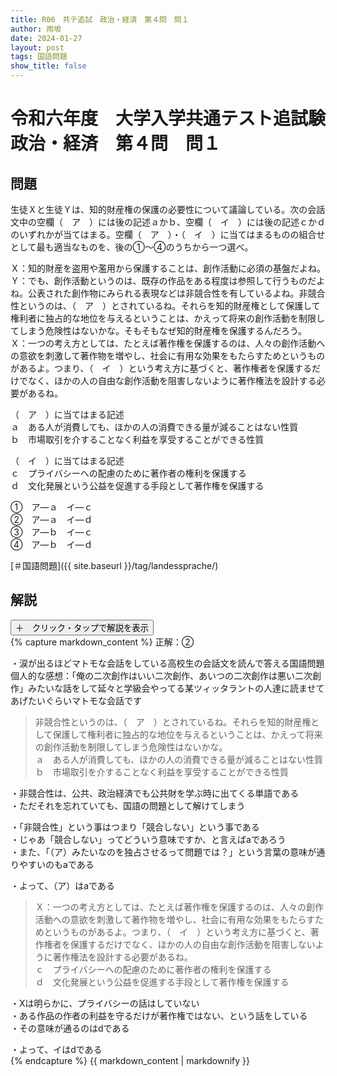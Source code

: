 ```yaml
---
title: R06　共テ追試　政治・経済　第４問　問１
author: 雨坂
date: 2024-01-27
layout: post
tags: 国語問題
show_title: false
---
```

  
# 令和六年度　大学入学共通テスト追試験　政治・経済　第４問　問１  
  
## 問題  
生徒Ｘと生徒Ｙは、知的財産権の保護の必要性について議論している。次の会話文中の空欄（　ア　）には後の記述ａかｂ、空欄（　イ　）には後の記述ｃかｄのいずれかが当てはまる。空欄（　ア　）・（　イ　）に当てはまるものの組合せとして最も適当なものを、後の①〜④のうちから一つ選べ。  
  
Ｘ：知的財産を盗用や濫用から保護することは、創作活動に必須の基盤だよね。  
Ｙ：でも、創作活動というのは、既存の作品をある程度は参照して行うものだよね。公表された創作物にみられる表現などは非競合性を有しているよね。非競合性というのは、（　ア　）とされているね。それらを知的財産権として保護して権利者に独占的な地位を与えるということは、かえって将来の創作活動を制限してしまう危険性はないかな。そもそもなぜ知的財産権を保護するんだろう。  
Ｘ：一つの考え方としては、たとえば著作権を保護するのは、人々の創作活動への意欲を刺激して著作物を増やし、社会に有用な効果をもたらすためというものがあるよ。つまり、（　イ　）という考え方に基づくと、著作権者を保護するだけでなく、ほかの人の自由な創作活動を阻害しないように著作権法を設計する必要があるね。  
  
（　ア　）に当てはまる記述  
ａ　ある人が消費しても、ほかの人の消費できる量が減ることはない性質  
ｂ　市場取引を介することなく利益を享受することができる性質  
  
（　イ　）に当てはまる記述  
ｃ　プライバシーへの配慮のために著作者の権利を保護する  
ｄ　文化発展という公益を促進する手段として著作権を保護する  
  
①　ア―ａ　イ―ｃ  
②　ア―ａ　イ―ｄ  
③　ア―ｂ　イ―ｃ  
④　ア―ｂ　イ―ｄ  
  
[＃国語問題]({{ site.baseurl }}/tag/landessprache/)  
  
## 解説  
<div class="collapsible">
  <button class="collapsible-button">＋　クリック・タップで解説を表示</button>
  <div class="collapsible-content">
    {% capture markdown_content %}
正解：②  
  
・涙が出るほどマトモな会話をしている高校生の会話文を読んで答える国語問題  
個人的な感想：「俺の二次創作はいい二次創作、あいつの二次創作は悪い二次創作」みたいな話をして延々と学級会やってる某ツィッタラントの人達に読ませてあげたいぐらいマトモな会話です  
  
>非競合性というのは、（　ア　）とされているね。それらを知的財産権として保護して権利者に独占的な地位を与えるということは、かえって将来の創作活動を制限してしまう危険性はないかな。  
>ａ　ある人が消費しても、ほかの人の消費できる量が減ることはない性質  
>ｂ　市場取引を介することなく利益を享受することができる性質  
  
・非競合性は、公共、政治経済でも公共財を学ぶ時に出てくる単語である  
・ただそれを忘れていても、国語の問題として解けてしまう  
  
・「非競合性」という事はつまり「競合しない」という事である  
・じゃあ「競合しない」ってどういう意味ですか、と言えばaであろう  
・また、「（ア）みたいなのを独占させるって問題では？」という言葉の意味が通りやすいのもaである  
  
・よって、（ア）はaである  
  
>Ｘ：一つの考え方としては、たとえば著作権を保護するのは、人々の創作活動への意欲を刺激して著作物を増やし、社会に有用な効果をもたらすためというものがあるよ。つまり、（　イ　）という考え方に基づくと、著作権者を保護するだけでなく、ほかの人の自由な創作活動を阻害しないように著作権法を設計する必要があるね。  
>ｃ　プライバシーへの配慮のために著作者の権利を保護する  
>ｄ　文化発展という公益を促進する手段として著作権を保護する  
  
・Xは明らかに、プライバシーの話はしていない  
・ある作品の作者の利益を守るだけが著作権ではない、という話をしている  
・その意味が通るのはdである  
  
・よって、イはdである  
    {% endcapture %}
    {{ markdown_content | markdownify }}
  </div>
</div>
